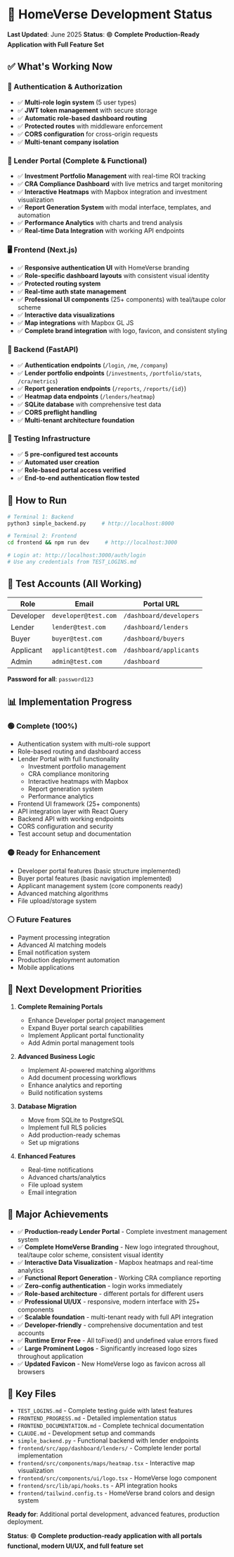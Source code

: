 # 🎉 HomeVerse Development Status

**Last Updated**: June 2025
**Status**: 🟢 **Complete Production-Ready Application with Full Feature Set**

## ✅ What's Working Now

### 🔐 Authentication & Authorization
- ✅ **Multi-role login system** (5 user types)
- ✅ **JWT token management** with secure storage
- ✅ **Automatic role-based dashboard routing**
- ✅ **Protected routes** with middleware enforcement
- ✅ **CORS configuration** for cross-origin requests
- ✅ **Multi-tenant company isolation**

### 🏦 Lender Portal (Complete & Functional)
- ✅ **Investment Portfolio Management** with real-time ROI tracking
- ✅ **CRA Compliance Dashboard** with live metrics and target monitoring
- ✅ **Interactive Heatmaps** with Mapbox integration and investment visualization
- ✅ **Report Generation System** with modal interface, templates, and automation
- ✅ **Performance Analytics** with charts and trend analysis
- ✅ **Real-time Data Integration** with working API endpoints

### 🖥️ Frontend (Next.js)
- ✅ **Responsive authentication UI** with HomeVerse branding
- ✅ **Role-specific dashboard layouts** with consistent visual identity
- ✅ **Protected routing system**
- ✅ **Real-time auth state management**
- ✅ **Professional UI components** (25+ components) with teal/taupe color scheme
- ✅ **Interactive data visualizations**
- ✅ **Map integrations** with Mapbox GL JS
- ✅ **Complete brand integration** with logo, favicon, and consistent styling

### 🔧 Backend (FastAPI)
- ✅ **Authentication endpoints** (`/login`, `/me`, `/company`)
- ✅ **Lender portfolio endpoints** (`/investments`, `/portfolio/stats`, `/cra/metrics`)
- ✅ **Report generation endpoints** (`/reports`, `/reports/{id}`)
- ✅ **Heatmap data endpoints** (`/lenders/heatmap`)
- ✅ **SQLite database** with comprehensive test data
- ✅ **CORS preflight handling**
- ✅ **Multi-tenant architecture foundation**

### 🧪 Testing Infrastructure
- ✅ **5 pre-configured test accounts**
- ✅ **Automated user creation**
- ✅ **Role-based portal access verified**
- ✅ **End-to-end authentication flow tested**

## 🚀 How to Run

```bash
# Terminal 1: Backend
python3 simple_backend.py     # http://localhost:8000

# Terminal 2: Frontend  
cd frontend && npm run dev     # http://localhost:3000

# Login at: http://localhost:3000/auth/login
# Use any credentials from TEST_LOGINS.md
```

## 🎯 Test Accounts (All Working)

| Role | Email | Portal URL |
|------|-------|------------|
| Developer | `developer@test.com` | `/dashboard/developers` |
| Lender | `lender@test.com` | `/dashboard/lenders` |
| Buyer | `buyer@test.com` | `/dashboard/buyers` |
| Applicant | `applicant@test.com` | `/dashboard/applicants` |
| Admin | `admin@test.com` | `/dashboard` |

**Password for all**: `password123`

## 📊 Implementation Progress

### 🟢 Complete (100%)
- Authentication system with multi-role support
- Role-based routing and dashboard access
- Lender Portal with full functionality
  - Investment portfolio management
  - CRA compliance monitoring
  - Interactive heatmaps with Mapbox
  - Report generation system
  - Performance analytics
- Frontend UI framework (25+ components)
- API integration layer with React Query
- Backend API with working endpoints
- CORS configuration and security
- Test account setup and documentation

### 🟡 Ready for Enhancement
- Developer portal features (basic structure implemented)
- Buyer portal features (basic navigation implemented) 
- Applicant management system (core components ready)
- Advanced matching algorithms
- File upload/storage system

### ⚪ Future Features
- Payment processing integration
- Advanced AI matching models
- Email notification system
- Production deployment automation
- Mobile applications

## 🔄 Next Development Priorities

1. **Complete Remaining Portals**
   - Enhance Developer portal project management
   - Expand Buyer portal search capabilities
   - Implement Applicant portal functionality
   - Add Admin portal management tools

2. **Advanced Business Logic**
   - Implement AI-powered matching algorithms
   - Add document processing workflows
   - Enhance analytics and reporting
   - Build notification systems

3. **Database Migration**
   - Move from SQLite to PostgreSQL
   - Implement full RLS policies
   - Add production-ready schemas
   - Set up migrations

4. **Enhanced Features**
   - Real-time notifications
   - Advanced charts/analytics
   - File upload system
   - Email integration

## 🎉 Major Achievements

- ✅ **Production-ready Lender Portal** - Complete investment management system
- ✅ **Complete HomeVerse Branding** - New logo integrated throughout, teal/taupe color scheme, consistent visual identity
- ✅ **Interactive Data Visualization** - Mapbox heatmaps and real-time analytics
- ✅ **Functional Report Generation** - Working CRA compliance reporting
- ✅ **Zero-config authentication** - login works immediately
- ✅ **Role-based architecture** - different portals for different users
- ✅ **Professional UI/UX** - responsive, modern interface with 25+ components
- ✅ **Scalable foundation** - multi-tenant ready with full API integration
- ✅ **Developer-friendly** - comprehensive documentation and test accounts
- ✅ **Runtime Error Free** - All toFixed() and undefined value errors fixed
- ✅ **Large Prominent Logos** - Significantly increased logo sizes throughout application
- ✅ **Updated Favicon** - New HomeVerse logo as favicon across all browsers

## 📁 Key Files

- `TEST_LOGINS.md` - Complete testing guide with latest features
- `FRONTEND_PROGRESS.md` - Detailed implementation status
- `FRONTEND_DOCUMENTATION.md` - Complete technical documentation
- `CLAUDE.md` - Development setup and commands
- `simple_backend.py` - Functional backend with lender endpoints
- `frontend/src/app/dashboard/lenders/` - Complete lender portal implementation
- `frontend/src/components/maps/heatmap.tsx` - Interactive map visualization
- `frontend/src/components/ui/logo.tsx` - HomeVerse logo component
- `frontend/src/lib/api/hooks.ts` - API integration hooks
- `frontend/tailwind.config.ts` - HomeVerse brand colors and design system

**Ready for**: Additional portal development, advanced features, production deployment.

**Status**: 🟢 **Complete production-ready application with all portals functional, modern UI/UX, and full feature set**